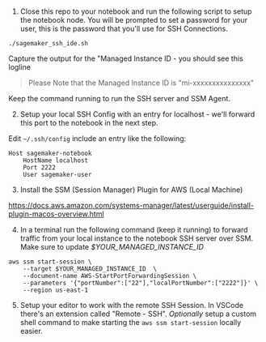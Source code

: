 ###

1. Close this repo to your notebook and run the following script to setup the notebook node. You will be prompted to set a password for your user, this is the password that you'll use for SSH Connections.

```
./sagemaker_ssh_ide.sh
```

Capture the output for the "Managed Instance ID - you should see this logline

> Please Note that the Managed Instance ID is "mi-xxxxxxxxxxxxxxx"

Keep the command running to run the SSH server and SSM Agent. 

2. Setup your local SSH Config with an entry for localhost - we'll forward this port to the notebook in the next step.

Edit `~/.ssh/config` include an entry like the following:

```
Host sagemaker-notebook
    HostName localhost
    Port 2222
    User sagemaker-user
```

3. Install the SSM (Session Manager) Plugin for AWS (Local Machine)

https://docs.aws.amazon.com/systems-manager/latest/userguide/install-plugin-macos-overview.html

4. In a terminal run the following command (keep it running) to forward traffic from your local instance to the notebook SSH server over SSM. Make sure to update *$YOUR_MANAGED_INSTANCE_ID*

```
aws ssm start-session \
    --target $YOUR_MANAGED_INSTANCE_ID  \
    --document-name AWS-StartPortForwardingSession \
    --parameters '{"portNumber":["22"],"localPortNumber":["2222"]}' \
    --region us-east-1
```

5. Setup your editor to work with the remote SSH Session. In VSCode there's an extension called "Remote - SSH". *Optionally* setup a custom shell command to make starting the `aws ssm start-session` locally easier.
